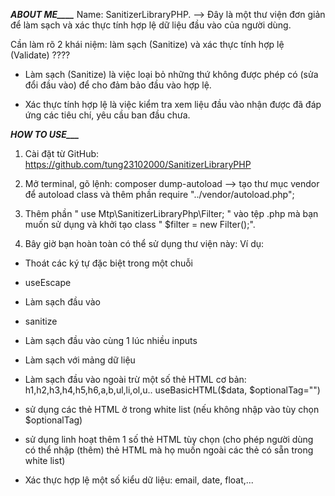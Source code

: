 ***______________________________ABOUT ME__________________________________***
Name: SanitizerLibraryPHP.
--> Đây là một thư viện đơn giản để làm sạch và xác thực tính hợp lệ dữ liệu đầu vào của người dùng.

Cần làm rõ 2 khái niệm: làm sạch (Sanitize) và xác thực tính hợp lệ (Validate) ????

+ Làm sạch (Sanitize) là việc loại bỏ những thứ không được phép có (sửa đổi đầu vào) để cho đảm bảo đầu vào hợp lệ.

+ Xác thực tính hợp lệ là việc kiểm tra xem liệu đầu vào nhận được đã đáp ứng các tiêu chí, yêu cầu ban đầu chưa. 

***______________________________HOW TO USE_________________________________***
1. Cài đặt từ GitHub:
https://github.com/tung23102000/SanitizerLibraryPHP

2. Mở terminal, gõ lệnh: composer dump-autoload 
--> tạo thư mục vendor để autoload class
và thêm phần require "../vendor/autoload.php"; 
3. Thêm phần " use Mtp\SanitizerLibraryPhp\Filter; " vào tệp .php mà bạn muốn sử dụng và khởi tạo class " $filter = new Filter();".

4. Bây giờ bạn hoàn toàn có thể sử dụng thư viện này:
Ví dụ: 
<?php require "vendor/autoload.php"; 
use SanitizerLibraryPhp\Filter;
$filter = new Filter();
?>
+  Thoát các ký tự đặc biệt trong một chuỗi
 - useEscape
<!-- $strNotFilter= "SELECT * FROM user where username = 'tung'";
$strFilter = $filter->useEscape($strNotFilter); -->

+ Làm sạch đầu vào
- sanitize
<!-- $data = "<script>alert('Prevent Xss');</script>"
$data = $filter->sanitize($data, "type");
//type có thể là string, int, message, aZ0-9, name, password, alpha, url...
$data = $filter->sanitize($data,"message"); -->

+ Làm sạch đầu vào cùng 1 lúc nhiều inputs
<!-- $data = "jshajdhsa 7t786o697";
$data2 = "^%*%&HJKHJSKHDJK7867";
$datas  = $filter->sanitizeMultiple(array($data,$data2),"int"); -->

+ Làm sạch với mảng dữ liệu 
<!-- $array1=array("red", "green", "blue", "yellow<script></script>");
$array2 = [
     'name' => 'mtp<script>',
     'email' => 'MTP@gmail.com</script>',
     'age' => '18abc',
     'weight<script>alert("xss");</script>' => '67',
     'github' => 'https://github.com/mtp'
 ];
$array1= $filter->sanitizeArray($array1);
$array2 = $filter->sanitizeArray($array2);
var_dump($array1);
var_dump($array2); -->


+ Làm sạch đầu vào ngoài trừ một số thẻ HTML cơ bản: h1,h2,h3,h4,h5,h6,a,b,ul,li,ol,u..
useBasicHTML($data, $optionalTag="")
* sử dụng các thẻ HTML ở trong white list (nếu không nhập vào tùy chọn $optionalTag)
<!-- $data = "<h1>ABC</h1>";
$data = $filter ->useBasicHTML($data); -->
* sử dụng linh hoạt thêm 1 số thẻ HTML tùy chọn (cho phép người dùng có thể nhập (thêm) thẻ HTML mà họ muốn ngoài các thẻ có sẵn trong white list)
<!-- $data = "<i>ABC<i>";
//thẻ i ko có sẵn trong white list
$data = $filter->useBasicHTML($data,'<i>');
echo $data;// ABC hiển thị dưới dạng chữ in nghiêng -->

+ Xác thực hợp lệ một số kiểu dữ liệu: email, date, float,...
<!-- $data = "mtp@gmail.com";
echo $filter->useValidate($data,'email'); -->












